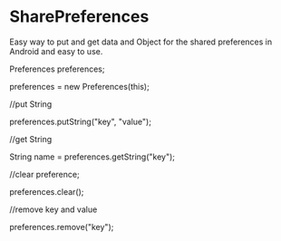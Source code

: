 # SharePreferences
Easy way to put and get data and Object for the shared preferences in Android and easy to use.

Preferences preferences;

preferences = new Preferences(this);


//put String

preferences.putString("key", "value");

//get String

String name = preferences.getString("key");

//clear preference;

 preferences.clear();
 
 //remove key and value
 
 preferences.remove("key");
